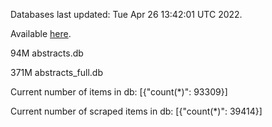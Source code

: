 Databases last updated: Tue Apr 26 13:42:01 UTC 2022. 

Available [here](https://github.com/cbeauhilton/ash-db/releases).


94M	abstracts.db

371M	abstracts_full.db

Current number of items in db:
[{"count(*)": 93309}]

Current number of scraped items in db:
[{"count(*)": 39414}]
